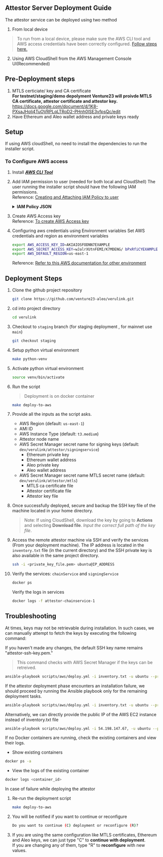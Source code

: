## Attestor Server Deployment Guide
The attestor service can be deployed using two method
1. From local device
> To run from a local device, please make sure the AWS CLI tool and AWS access credentials have been correctly configured. 
  [Follow steps here.](#to-configure-aws-access) 
2. Using AWS CloudShell from the AWS Management Console UI(Recommended)

## Pre-Deployment steps 
1. MTLS certiciate/ key and CA certificate \
   **For testnet/staging/demo depolyment Venture23 will proivde MTLS CA certificate, attestor certificate and attestor key.** \
   https://docs.google.com/document/d/1K8-PXsaJHolj4TuOVRPLqLTRoD2-PHnh0lSE3vfpsQc/edit
2. Have Ethereum and Aleo wallet address and private keys ready
   
## Setup

If using AWS cloudShell, no need to install the dependencies to run the installer script.

### To Configure AWS access
1. Install [_**AWS CLI Tool**_](https://docs.aws.amazon.com/cli/latest/userguide/getting-started-install.html)

2. Add IAM permission to user  (needed for both local and CloudShell)
The user running the installer script should have the following IAM permissions. \
Reference: [Creating and Attaching IAM Policy to user](https://docs.aws.amazon.com/IAM/latest/UserGuide/tutorial_managed-policies.html)

	<details>
	<summary><strong>IAM Policy JSON</strong></summary>

	```json
	{
	"Version": "2012-10-17",
	"Statement": [
		{
			"Sid": "Statement1",
			"Effect": "Allow",	
			"Action": [
				"ec2:AssociateIamInstanceProfile",
				"ec2:CreateKeyPair",
				"ec2:DescribeImages",
				"ec2:CreateTags",
				"ec2:DescribeSecurityGroups",
				"ec2:CreateSecurityGroup",
				"ec2:AuthorizeSecurityGroupIngress",
				"ec2:DescribeInstances",
				"ec2:RunInstances",
				"ec2:TerminateInstances"
			],
			"Resource": "*"
		},
		{
			"Sid": "PolicyStatementToAllowUserToPassOneSpecificRole",
			"Effect": "Allow",
			"Action": [
				"iam:PassRole"
			],
			"Resource": "*"
		},
		{
			"Sid": "CentralizedRelayKmsPolicy",
			"Effect": "Allow",
			"Action": "kms:*",
			"Resource": "*"
		},
		{
			"Sid": "AllowViewAccountInfo",
			"Effect": "Allow",
			"Action": [
				"iam:GetAccountPasswordPolicy",
				"iam:GetAccountSummary"
			],
			"Resource": "*"
		},
		{
			"Sid": "AllowManageOwnPasswords",
			"Effect": "Allow",
			"Action": [
				"iam:ChangePassword",
				"iam:GetUser"
			],
			"Resource": "arn:aws:iam::*:user/${aws:username}"
		},
		{
			"Sid": "AllowManageOwnAccessKeys",
			"Effect": "Allow",
			"Action": [
				"iam:CreateAccessKey",
				"iam:DeleteAccessKey",
				"iam:ListAccessKeys",
				"iam:UpdateAccessKey",
				"iam:GetAccessKeyLastUsed"
			],
			"Resource": "arn:aws:iam::*:user/${aws:username}"
		},
		{
			"Sid": "AllowManageOwnSSHPublicKeys",
			"Effect": "Allow",
			"Action": [
				"iam:DeleteSSHPublicKey",
				"iam:GetSSHPublicKey",
				"iam:ListSSHPublicKeys",
				"iam:UpdateSSHPublicKey",
				"iam:UploadSSHPublicKey"
			],
			"Resource": "arn:aws:iam::*:user/${aws:username}"
		},
		{
			"Sid": "VisualEditor0",
			"Effect": "Allow",
			"Action": [
				"iam:CreateInstanceProfile",
				"iam:UpdateAssumeRolePolicy",
				"iam:PutUserPermissionsBoundary",
				"iam:AttachUserPolicy",
				"iam:CreateRole",
				"iam:AttachRolePolicy",
				"iam:PutRolePolicy",
				"iam:AddRoleToInstanceProfile",
				"iam:CreateAccessKey",
				"iam:CreatePolicy",
				"iam:PassRole",
				"iam:DetachRolePolicy",
				"iam:AttachGroupPolicy",
				"iam:PutUserPolicy",
				"iam:DetachGroupPolicy",
				"iam:CreatePolicyVersion",
				"iam:DetachUserPolicy",
				"iam:PutGroupPolicy",
				"iam:SetDefaultPolicyVersion",
				"iam:TagRole",
				"iam:GetRole",
				"iam:GetInstanceProfile",
				"cloudshell:*"
			],
			"Resource": "*"
		},
		{
			"Effect": "Allow",
			"Action": "s3:ListAllMyBuckets",
			"Resource": "*"
		},
		{
			"Effect": "Allow",
			"Action": [
				"secretsmanager:DescribeSecret",
				"secretsmanager:GetSecretValue",
				"secretsmanager:CreateSecret",
				"secretsmanager:ListSecrets"
			],
			"Resource": "*"
		}
	]
	}
	```
	</details>  

3. Create AWS Access key  
   Reference: [To create AWS Access key](https://docs.aws.amazon.com/IAM/latest/UserGuide/id_credentials_access-keys.html#Using_CreateAccessKey)

4. Configuring aws credentials using Environment variables
    Set AWS credentials and region as environment variables
    ```bash
    export AWS_ACCESS_KEY_ID=AKIAIOSFODNN7EXAMPLE
    export AWS_SECRET_ACCESS_KEY=wJalrXUtnFEMI/K7MDENG/ bPxRfiCYEXAMPLEKEY
    export AWS_DEFAULT_REGION=us-east-1
    ```
   Reference: [Refer to this AWS documentation for other environment](https://docs.aws.amazon.com/cli/latest/userguide/cli-configure-envvars.html#envvars-set)

## Deployment Steps
1. Clone the github project repository
    ```bash
    git clone https://github.com/venture23-aleo/verulink.git
    ```
2. cd into project directory 
   ```bash
   cd verulink
   ```
3. Checkout to `staging` branch  (for staging deployment , for mainnet use `main`)
    ```bash
    git checkout staging
    ```
4. Setup python virtual environment
    ```bash
    make python-venv
    ```
5. Activate python virtual environment
    ```bash
    source venv/bin/activate
    ```
6. Run the script
   > Deployment is on docker container 
    ```bash
    make deploy-to-aws
    ```
7. Provide all the inputs as the script asks.
    * AWS Region (default: `us-east-1`)
    * AMI ID
    * AWS Instance Type (default: `t3.medium`)
    * Attestor node name
    * AWS Secret Manager secret name for signing keys (default: `dev/verulink/attestor/signingservice`)
        - Ethereum private key
        - Ethereum wallet address
        - Aleo private key
        - Aleo wallet address
    * AWS Secret Manager secret name MTLS secret name (default: `dev/verulink/attestor/mtls`)
        - MTLS ca certificate file
        - Attestor certificate file
        - Attestor key file


8. Once successfully deployed, secure and backup the SSH key file  of the machine located in your home directory.
   > Note: If using CloudShell, download the key by going to **Actions** and selecting **Download file**. _Input the correct full path of the key file_.
9. Access the remote attestor machine via SSH and verify the services (From your deployment machine). The IP address is located in the `inventory.txt` file (in the current directory) and the SSH private key is also available in the same project directory.
	```bash
	ssh -i <private_key_file.pem> ubuntu@IP_ADDRESS
	```
10. Verify the services: `chainService` and `signingService`
	```bash
	docker ps
	```
	Verify the logs in services
	```bash
	docker logs -f attestor-chainservice-1
	```

## Troubleshooting
At times, keys may not be retrievable during installation. In such cases, we can manually attempt to fetch the keys by executing the following command:

If you haven't made any changes, the default SSH key name remains "attestor-ssh-key.pem."
> This command checks with AWS Secret Manager if the keys can be retreived.
```bash
ansible-playbook scripts/aws/deploy.yml -i inventory.txt -u ubuntu --private-key=<ssh_key_name> --tags debug,retrieve_secret
```

If the attestor deployment phase encounters an installation failure, we should proceed by running the Ansible playbook only for the remaining deployment tasks.

```bash
ansible-playbook scripts/aws/deploy.yml -i inventory.txt -u ubuntu --private-key=<ssh_key_name>
```
Alternatively, we can directly provide the public IP of the AWS EC2 instance instead of inventory.txt file
```bash
ansible-playbook scripts/aws/deploy.yml -i 54.198.147.67, -u ubuntu --private-key attestor-ssh-key.pem
```
If no Docker containers are running, check the existing containers and view their logs.
- Show existing containers
```bash
docker ps -a
```
- View the logs of the existing container
```bash
docker logs <container_id>
```

In case of failure while deploying the attestor 
1. Re-run the deployment script 
	```bash
	make deploy-to-aws
	```
2. You will be notified if you want to continue or reconfigure
	```bash
	Do you want to continue (C) deployment or reconfigure (R)? 
	```
3. If you are using the same configuration like MTLS certificates, Ethereum and Aleo keys, we can just type "C" to **continue with deployment**. \
	If you are changing any of them, type "R" to **reconfigure** with new values.


